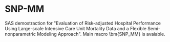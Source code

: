 # SNP-MM

SAS demostraction for "Evaluation of Risk-adjusted Hospital Performance Using Large-scale Intensive Care Unit Mortality Data and a Flexible Semi-nonparametric Modeling Approach". Main macro \bm{SNP_MM} is avaiable.
